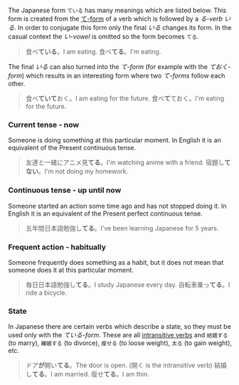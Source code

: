 The Japanese form `ている` has many meanings which are listed below. This form is created from the [て-form](52) of a verb which is followed by a *る-verb いる*. In order to conjugate this form only the final *いる* changes its form. In the casual context the *い-vowel* is omitted so the form becomes `てる`.
>食べ**ている**。I am eating.
>食べ**てる**。I'm eating.

The final *いる* can also turned into the *て-form* (for example with the *ておく-form*) which results in an interesting form where two *て-forms* follow each other.
>食べ**ていて**おく。I am eating for the future.
>食べ**て**ておく。I'm eating for the future.
### Current tense - now
Someone is doing something at this particular moment. In English it is an equivalent of the Present continuous tense.
>友達と一緒にアニメ見**てる**。I'm watching anime with a friend.
>宿題し**てない**。I'm not doing my homework.
### Continuous tense - up until now
Someone started an action some time ago and has not stopped doing it. In English it is an equivalent of the Present perfect continuous tense.
>五年間日本語勉強し**てる**。I've been learning Japanese for 5 years.
### Frequent action - habitually
Someone frequently does something as a habit, but it does not mean that someone does it at this particular moment.
>毎日日本語勉強し**てる**。I study Japanese every day.
>自転車乗っ**てる**。I ride a bicycle.
### State
In Japanese there are certain verbs which describe a state, so they must be used only with the *ている-form*. These are all [intransitive verbs](111) and `結婚する` (to marry), `離婚する` (to divorce), `瘦せる` (to loose weight), `太る` (to gain weight), etc.
>ドア**が**開い**てる**。The door is open. (開く is the intransitive verb)
>結婚し**てる**。I am married.
>瘦せ**てる**。I am thin.